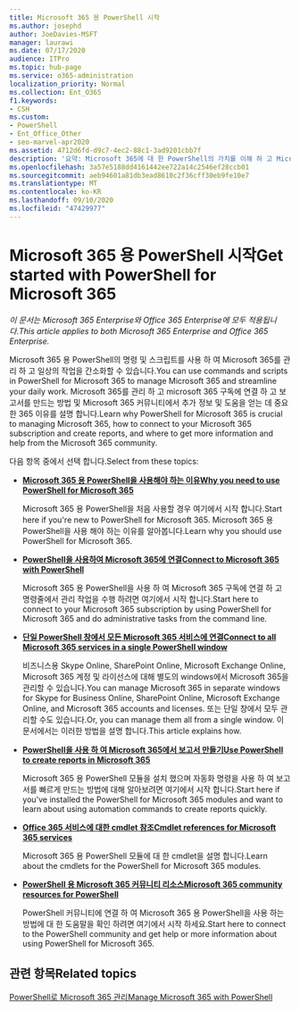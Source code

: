 ```yaml
---
title: Microsoft 365 용 PowerShell 시작
ms.author: josephd
author: JoeDavies-MSFT
manager: laurawi
ms.date: 07/17/2020
audience: ITPro
ms.topic: hub-page
ms.service: o365-administration
localization_priority: Normal
ms.collection: Ent_O365
f1.keywords:
- CSH
ms.custom:
- PowerShell
- Ent_Office_Other
- seo-marvel-apr2020
ms.assetid: 4712d6fd-d9c7-4ec2-88c1-3ad9201cbb7f
description: '요약: Microsoft 365에 대 한 PowerShell의 가치를 이해 하 고 Microsoft 365 테 넌 트에 연결 하 여 도움말을 확인 하세요.'
ms.openlocfilehash: 3a57e5188dd4161442ee722a14c2546ef28ccb01
ms.sourcegitcommit: aeb94601a81db3ead8610c2f36cff30eb9fe10e7
ms.translationtype: MT
ms.contentlocale: ko-KR
ms.lasthandoff: 09/10/2020
ms.locfileid: "47429977"
---
```

# <a name="get-started-with-powershell-for-microsoft-365"></a><span data-ttu-id="e2b17-103">Microsoft 365 용 PowerShell 시작</span><span class="sxs-lookup"><span data-stu-id="e2b17-103">Get started with PowerShell for Microsoft 365</span></span>

<span data-ttu-id="e2b17-104">*이 문서는 Microsoft 365 Enterprise와 Office 365 Enterprise에 모두 적용됩니다.*</span><span class="sxs-lookup"><span data-stu-id="e2b17-104">*This article applies to both Microsoft 365 Enterprise and Office 365 Enterprise.*</span></span>

<span data-ttu-id="e2b17-105">Microsoft 365 용 PowerShell의 명령 및 스크립트를 사용 하 여 Microsoft 365를 관리 하 고 일상의 작업을 간소화할 수 있습니다.</span><span class="sxs-lookup"><span data-stu-id="e2b17-105">You can use commands and scripts in PowerShell for Microsoft 365 to manage Microsoft 365 and streamline your daily work.</span></span> <span data-ttu-id="e2b17-106">Microsoft 365를 관리 하 고 microsoft 365 구독에 연결 하 고 보고서를 만드는 방법 및 Microsoft 365 커뮤니티에서 추가 정보 및 도움을 얻는 데 중요 한 365 이유를 설명 합니다.</span><span class="sxs-lookup"><span data-stu-id="e2b17-106">Learn why PowerShell for Microsoft 365 is crucial to managing Microsoft 365, how to connect to your Microsoft 365 subscription and create reports, and where to get more information and help from the Microsoft 365 community.</span></span>
  
<span data-ttu-id="e2b17-107">다음 항목 중에서 선택 합니다.</span><span class="sxs-lookup"><span data-stu-id="e2b17-107">Select from these topics:</span></span>
  
- [<span data-ttu-id="e2b17-108">**Microsoft 365 용 PowerShell을 사용해야 하는 이유**</span><span class="sxs-lookup"><span data-stu-id="e2b17-108">**Why you need to use PowerShell for Microsoft 365**</span></span>](why-you-need-to-use-microsoft-365-powershell.md)
    
    <span data-ttu-id="e2b17-109">Microsoft 365 용 PowerShell을 처음 사용할 경우 여기에서 시작 합니다.</span><span class="sxs-lookup"><span data-stu-id="e2b17-109">Start here if you're new to PowerShell for Microsoft 365.</span></span> <span data-ttu-id="e2b17-110">Microsoft 365 용 PowerShell을 사용 해야 하는 이유를 알아봅니다.</span><span class="sxs-lookup"><span data-stu-id="e2b17-110">Learn why you should use PowerShell for Microsoft 365.</span></span>
    
- [<span data-ttu-id="e2b17-111">**PowerShell을 사용하여 Microsoft 365에 연결**</span><span class="sxs-lookup"><span data-stu-id="e2b17-111">**Connect to Microsoft 365 with PowerShell**</span></span>](connect-to-microsoft-365-powershell.md)
    
    <span data-ttu-id="e2b17-112">Microsoft 365 용 PowerShell을 사용 하 여 Microsoft 365 구독에 연결 하 고 명령줄에서 관리 작업을 수행 하려면 여기에서 시작 합니다.</span><span class="sxs-lookup"><span data-stu-id="e2b17-112">Start here to connect to your Microsoft 365 subscription by using PowerShell for Microsoft 365 and do administrative tasks from the command line.</span></span>
    
- [<span data-ttu-id="e2b17-113">**단일 PowerShell 창에서 모든 Microsoft 365 서비스에 연결**</span><span class="sxs-lookup"><span data-stu-id="e2b17-113">**Connect to all Microsoft 365 services in a single PowerShell window**</span></span>](connect-to-all-microsoft-365-services-in-a-single-windows-powershell-window.md)
    
    <span data-ttu-id="e2b17-114">비즈니스용 Skype Online, SharePoint Online, Microsoft Exchange Online, Microsoft 365 계정 및 라이선스에 대해 별도의 windows에서 Microsoft 365을 관리할 수 있습니다.</span><span class="sxs-lookup"><span data-stu-id="e2b17-114">You can manage Microsoft 365 in separate windows for Skype for Business Online, SharePoint Online, Microsoft Exchange Online, and Microsoft 365 accounts and licenses.</span></span> <span data-ttu-id="e2b17-115">또는 단일 창에서 모두 관리할 수도 있습니다.</span><span class="sxs-lookup"><span data-stu-id="e2b17-115">Or, you can manage them all from a single window.</span></span> <span data-ttu-id="e2b17-116">이 문서에서는 이러한 방법을 설명 합니다.</span><span class="sxs-lookup"><span data-stu-id="e2b17-116">This article explains how.</span></span>
    
- [<span data-ttu-id="e2b17-117">**PowerShell을 사용 하 여 Microsoft 365에서 보고서 만들기**</span><span class="sxs-lookup"><span data-stu-id="e2b17-117">**Use PowerShell to create reports in Microsoft 365**</span></span>](use-windows-powershell-to-create-reports-in-microsoft-365.md)
    
    <span data-ttu-id="e2b17-118">Microsoft 365 용 PowerShell 모듈을 설치 했으며 자동화 명령을 사용 하 여 보고서를 빠르게 만드는 방법에 대해 알아보려면 여기에서 시작 합니다.</span><span class="sxs-lookup"><span data-stu-id="e2b17-118">Start here if you've installed the PowerShell for Microsoft 365 modules and want to learn about using automation commands to create reports quickly.</span></span>
    
- [<span data-ttu-id="e2b17-119">**Office 365 서비스에 대한 cmdlet 참조**</span><span class="sxs-lookup"><span data-stu-id="e2b17-119">**Cmdlet references for Microsoft 365 services**</span></span>](cmdlet-references-for-microsoft-365-services.md)
    
    <span data-ttu-id="e2b17-120">Microsoft 365 용 PowerShell 모듈에 대 한 cmdlet을 설명 합니다.</span><span class="sxs-lookup"><span data-stu-id="e2b17-120">Learn about the cmdlets for the PowerShell for Microsoft 365 modules.</span></span>
    
- [<span data-ttu-id="e2b17-121">**PowerShell 용 Microsoft 365 커뮤니티 리소스**</span><span class="sxs-lookup"><span data-stu-id="e2b17-121">**Microsoft 365 community resources for PowerShell**</span></span>](microsoft-365-powershell-community-resources.md)
    
    <span data-ttu-id="e2b17-122">PowerShell 커뮤니티에 연결 하 여 Microsoft 365 용 PowerShell을 사용 하는 방법에 대 한 도움말을 확인 하려면 여기에서 시작 하세요.</span><span class="sxs-lookup"><span data-stu-id="e2b17-122">Start here to connect to the PowerShell community and get help or more information about using PowerShell for Microsoft 365.</span></span>
    
## <a name="related-topics"></a><span data-ttu-id="e2b17-123">관련 항목</span><span class="sxs-lookup"><span data-stu-id="e2b17-123">Related topics</span></span>

[<span data-ttu-id="e2b17-124">PowerShell로 Microsoft 365 관리</span><span class="sxs-lookup"><span data-stu-id="e2b17-124">Manage Microsoft 365 with PowerShell</span></span>](manage-microsoft-365-with-microsoft-365-powershell.md)
